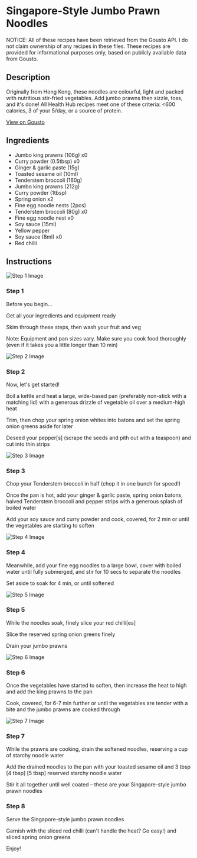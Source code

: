 # Singapore-Style Jumbo Prawn Noodles

NOTICE: All of these recipes have been retrieved from the Gousto API. I do not claim ownership of any recipes in these files. These recipes are provided for informational purposes only, based on publicly available data from Gousto.

## Description

Originally from Hong Kong, these noodles are colourful, light and packed with nutritious stir-fried vegetables. Add jumbo prawns then sizzle, toss, and it's done! All Health Hub recipes meet one of these criteria: <600 calories, 3 of your 5/day, or a source of protein.

[View on Gousto](https://www.gousto.co.uk/recipes/cookbook/10-min-jumbo-prawn-singapore-noodles)

## Ingredients

- Jumbo king prawns (106g) x0
- Curry powder (0.5tbsp) x0
- Ginger & garlic paste (15g)
- Toasted sesame oil (10ml)
- Tenderstem broccoli (160g)
- Jumbo king prawns (212g)
- Curry powder (1tbsp)
- Spring onion x2
- Fine egg noodle nests (2pcs)
- Tenderstem broccoli (80g) x0
- Fine egg noodle nest x0
- Soy sauce (15ml)
- Yellow pepper
- Soy sauce (8ml) x0
- Red chilli

## Instructions

![Step 1 Image](https://production-media.gousto.co.uk/cms/recipe-step-image/Step-1-Admin-1622806045665-x200.jpg)

### Step 1

Before you begin...

Get all your ingredients and equipment ready

Skim through these steps, then wash your fruit and veg

Note: Equipment and pan sizes vary. Make sure you cook food thoroughly (even if it takes you a little longer than 10 min)

![Step 2 Image](https://production-media.gousto.co.uk/cms/recipe-step-image/1920.-step-2-x200.jpg)

### Step 2

Now, let's get started!

Boil a kettle and heat a large, wide-based pan (preferably non-stick with a matching lid) with a generous drizzle of vegetable oil over a medium-high heat

Trim, then chop your spring onion whites into batons and set the spring onion greens aside for later

Deseed your pepper[s] (scrape the seeds and pith out with a teaspoon) and cut into thin strips

![Step 3 Image](https://production-media.gousto.co.uk/cms/recipe-step-image/1920.-step-3-x200.jpg)

### Step 3

Chop your Tenderstem broccoli in half (chop it in one bunch for speed!)

Once the pan is hot, add your ginger & garlic paste, spring onion batons, halved Tenderstem broccoli and pepper strips with a generous splash of boiled water

Add your soy sauce and curry powder and cook, covered, for 2 min or until the vegetables are starting to soften

![Step 4 Image](https://production-media.gousto.co.uk/cms/recipe-step-image/1920.-step-4-x200.jpg)

### Step 4

Meanwhile, add your fine egg noodles to a large bowl, cover with boiled water until fully submerged, and stir for 10 secs to separate the noodles

Set aside to soak for 4 min, or until softened

![Step 5 Image](https://production-media.gousto.co.uk/cms/recipe-step-image/1920.-step-5-x200.jpg)

### Step 5

While the noodles soak, finely slice your red chilli[es]

Slice the reserved spring onion greens finely

Drain your jumbo prawns

![Step 6 Image](https://production-media.gousto.co.uk/cms/recipe-step-image/1920.-step-6-x200.jpg)

### Step 6

Once the vegetables have started to soften, then increase the heat to high and add the king prawns to the pan

Cook, covered, for 6-7 min further or until the vegetables are tender with a bite and the jumbo prawns are cooked through

![Step 7 Image](https://production-media.gousto.co.uk/cms/recipe-step-image/1920.-step-7-x200.jpg)

### Step 7

While the prawns are cooking, drain the softened noodles, reserving a cup of starchy noodle water

Add the drained noodles to the pan with your toasted sesame oil and 3 tbsp <span class="text-purple">[4 tbsp]</span> <span class="text-danger">[5 tbsp]</span> reserved starchy noodle water

Stir it all together until well coated – these are your Singapore-style jumbo prawn noodles

### Step 8

Serve the Singapore-style jumbo prawn noodles

Garnish with the sliced red chilli (can't handle the heat? Go easy!) and sliced spring onion greens

Enjoy!

